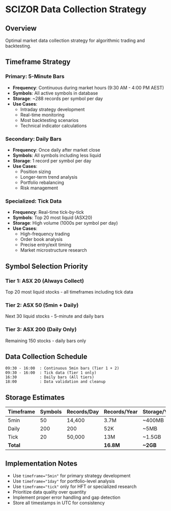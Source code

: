 # SCIZOR Data Collection Strategy

## Overview
Optimal market data collection strategy for algorithmic trading and backtesting.

## Timeframe Strategy

### Primary: 5-Minute Bars
- **Frequency**: Continuous during market hours (9:30 AM - 4:00 PM AEST)
- **Symbols**: All active symbols in database
- **Storage**: ~288 records per symbol per day
- **Use Cases**: 
  - Intraday strategy development
  - Real-time monitoring
  - Most backtesting scenarios
  - Technical indicator calculations

### Secondary: Daily Bars  
- **Frequency**: Once daily after market close
- **Symbols**: All symbols including less liquid
- **Storage**: 1 record per symbol per day
- **Use Cases**:
  - Position sizing
  - Longer-term trend analysis
  - Portfolio rebalancing
  - Risk management

### Specialized: Tick Data
- **Frequency**: Real-time tick-by-tick
- **Symbols**: Top 20 most liquid (ASX20)
- **Storage**: High volume (1000s per symbol per day)
- **Use Cases**:
  - High-frequency trading
  - Order book analysis
  - Precise entry/exit timing
  - Market microstructure research

## Symbol Selection Priority

### Tier 1: ASX 20 (Always Collect)
Top 20 most liquid stocks - all timeframes including tick data

### Tier 2: ASX 50 (5min + Daily)
Next 30 liquid stocks - 5-minute and daily bars

### Tier 3: ASX 200 (Daily Only)
Remaining 150 stocks - daily bars only

## Data Collection Schedule

```
09:30 - 16:00  : Continuous 5min bars (Tier 1 + 2)
09:30 - 16:00  : Tick data (Tier 1 only)
16:30          : Daily bars (All tiers)
18:00          : Data validation and cleanup
```

## Storage Estimates

| Timeframe | Symbols | Records/Day | Records/Year | Storage/Year |
|-----------|---------|-------------|--------------|--------------|
| 5min      | 50      | 14,400      | 3.7M         | ~400MB       |
| Daily     | 200     | 200         | 52K          | ~5MB         |
| Tick      | 20      | 50,000      | 13M          | ~1.5GB       |
| **Total** |         |             | **16.8M**    | **~2GB**     |

## Implementation Notes

- Use `timeframe="5min"` for primary strategy development
- Use `timeframe="1day"` for portfolio-level analysis  
- Use `timeframe="tick"` only for HFT or specialized research
- Prioritize data quality over quantity
- Implement proper error handling and gap detection
- Store all timestamps in UTC for consistency
